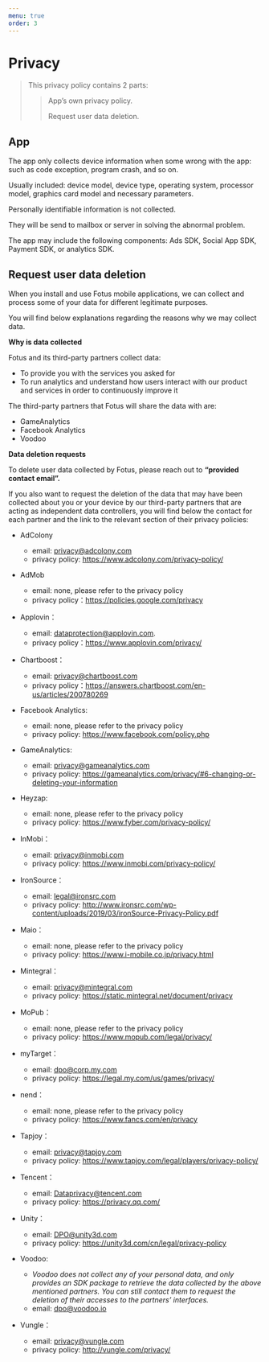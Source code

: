 ```yaml
---
menu: true
order: 3
---
```




# Privacy

> This privacy policy contains 2 parts:
>
> > App’s own privacy policy.
> >
> > Request user data deletion.



## App

The app only collects device information when some wrong with the app: such as code exception, program crash, and so on.

Usually included: device model, device type, operating system, processor model, graphics card model and necessary parameters.

Personally identifiable information is not collected.

They will be send to mailbox or server in solving the abnormal problem.

The app may include the following components: Ads SDK, Social App SDK, Payment SDK, or analytics SDK.



## Request user data deletion

When you install and use Fotus mobile applications, we can collect and process some of your data for different legitimate purposes.

You will find below explanations regarding the reasons why we may collect data.

 

**Why is data collected**

Fotus and its third-party partners collect data: 

- To provide you with the services you asked for
- To run analytics and understand how users interact with our product and services in order to continuously improve it

The third-party partners that Fotus will share the data with are: 

- GameAnalytics
- Facebook Analytics
- Voodoo

**Data deletion requests**

To delete user data collected by Fotus, please reach out to **“provided contact email”.**

If you also want to request the deletion of the data that may have been collected about you or your device by our third-party partners that are acting as independent data controllers, you will find below the contact for each partner and the link to the relevant section of their privacy policies:

- AdColony
  - email: privacy@adcolony.com
  - privacy policy: https://www.adcolony.com/privacy-policy/
- AdMob
  - email: none, please refer to the privacy policy
  - privacy policy：https://policies.google.com/privacy
- Applovin：
  - email: dataprotection@applovin.com.
  - privacy policy：https://www.applovin.com/privacy/
- Chartboost：
  - email: privacy@chartboost.com
  - privacy policy：https://answers.chartboost.com/en-us/articles/200780269
- Facebook Analytics:
  - email: none, please refer to the privacy policy
  - privacy policy: https://www.facebook.com/policy.php

- GameAnalytics:
  - email: privacy@gameanalytics.com
  - privacy policy: https://gameanalytics.com/privacy/#6-changing-or-deleting-your-information
- Heyzap:
  - email: none, please refer to the privacy policy
  - privacy policy: https://www.fyber.com/privacy-policy/
- InMobi：
  - email: privacy@inmobi.com
  - privacy policy: https://www.inmobi.com/privacy-policy/

- IronSource：
  - email: legal@ironsrc.com
  - privacy policy: http://www.ironsrc.com/wp-content/uploads/2019/03/ironSource-Privacy-Policy.pdf
- Maio：
  - email: none, please refer to the privacy policy
  - privacy policy: https://www.i-mobile.co.jp/privacy.html
- Mintegral：
  - email: privacy@mintegral.com
  - privacy policy: https://static.mintegral.net/document/privacy
- MoPub：
  - email: none, please refer to the privacy policy
  - privacy policy: https://www.mopub.com/legal/privacy/
- myTarget：
  - email: dpo@corp.my.com
  - privacy policy: https://legal.my.com/us/games/privacy/
- nend：
  - email: none, please refer to the privacy policy
  - privacy policy: https://www.fancs.com/en/privacy
- Tapjoy：
  - email: privacy@tapjoy.com
  - privacy policy: https://www.tapjoy.com/legal/players/privacy-policy/
- Tencent：
  - email: Dataprivacy@tencent.com
  - privacy policy: https://privacy.qq.com/
- Unity：
  - email: DPO@unity3d.com
  - privacy policy: https://unity3d.com/cn/legal/privacy-policy
- Voodoo:
  - *Voodoo does not collect any of your personal data, and only provides an SDK package to retrieve the data collected by the above mentioned partners. You can still contact them to request the deletion of their accesses to the partners’ interfaces.*
  - email: dpo@voodoo.io
- Vungle：
  - email: privacy@vungle.com
  - privacy policy: http://vungle.com/privacy/